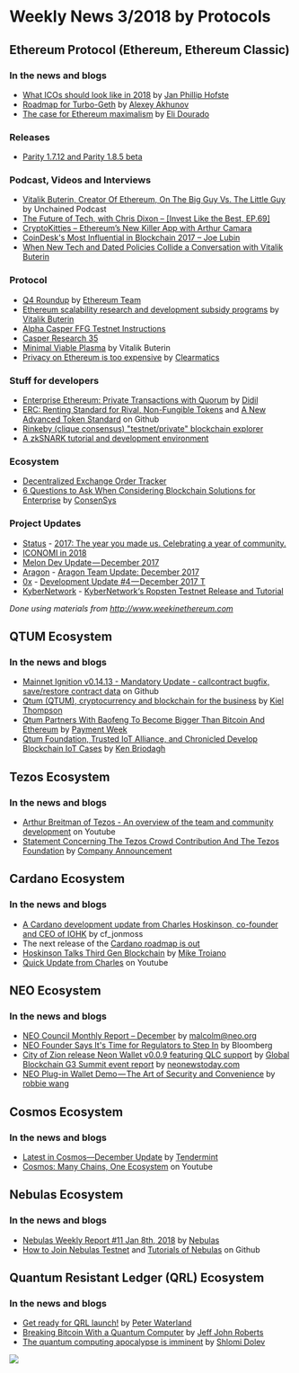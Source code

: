 # Weekly News 3/2018 by Protocols

## Ethereum Protocol (Ethereum, Ethereum Classic)
### In the news and blogs
* [What ICOs should look like in 2018](https://medium.com/tvtwocom/what-icos-should-look-like-in-2018-a96eda686a9b) by [Jan Phillip Hofste](https://medium.com/@jp.hofste?source=post_header_lockup)
* [Roadmap for Turbo-Geth](https://medium.com/@akhounov/roadmap-for-turbo-geth-31cbfb1e72b7) by [Alexey Akhunov](https://medium.com/@akhounov)
* [The case for Ethereum maximalism](https://blog.elidourado.com/the-case-for-ethereum-maximalism-e6ec5dc7f7b2) by [Eli Dourado](https://blog.elidourado.com/@elidourado)

### Releases
* [Parity 1.7.12 and Parity 1.8.5 beta](https://github.com/paritytech/parity/releases)

### Podcast, Videos and Interviews  
* [Vitalik Buterin, Creator Of Ethereum, On The Big Guy Vs. The Little Guy](http://unchainedpodcast.co/vitalik-buterin-creator-of-ethereum-on-the-big-guy-vs-the-little-guy) by Unchained Podcast
* [The Future of Tech, with Chris Dixon – [Invest Like the Best, EP.69]](http://investorfieldguide.com/dixon/)
* [CryptoKitties – Ethereum’s New Killer App with Arthur Camara](http://blockchain.global/cryptokitties/)
* [CoinDesk's Most Influential in Blockchain 2017 – Joe Lubin](https://www.youtube.com/watch?v=d_LYMtI7hjs)
* [When New Tech and Dated Policies Collide a Conversation with Vitalik Buterin](https://www.youtube.com/watch?v=KlIFQ7GIdBA)

### Protocol
* [Q4 Roundup](https://blog.ethereum.org/2018/01/02/q4-roundup/) by [Ethereum Team](https://blog.ethereum.org/author/ethereum-team/)
* [Ethereum scalability research and development subsidy programs](https://blog.ethereum.org/2018/01/02/ethereum-scalability-research-development-subsidy-programs/) by [Vitalik Buterin](https://blog.ethereum.org/author/vitalik-buterin/)
* [Alpha Casper FFG Testnet Instructions](http://notes.eth.sg/MYEwhswJwMzAtADgCwEYBM9kAYBGJ4wBTETKdGZdXAVmRvUQDYg=?view)
* [Casper Research 35](https://www.youtube.com/watch?v=5DkBNpLtTUE)
* [Minimal Viable Plasma](https://ethresear.ch/t/minimal-viable-plasma/426) by Vitalik Buterin
* [Privacy on Ethereum is too expensive](https://medium.com/@clearmatics/privacy-on-ethereum-is-too-expensive-fb8b9e1815b2) by [Clearmatics](https://medium.com/@clearmatics)

### Stuff for developers
* [Enterprise Ethereum: Private Transactions with Quorum](https://medium.com/@didil/enterprise-ethereum-private-transactions-with-quorum-b0574bb60700) by [Didil](https://medium.com/@didil)
* [ERC: Renting Standard for Rival, Non-Fungible Tokens](https://github.com/ethereum/EIPs/issues/809) and [A New Advanced Token Standard](https://github.com/ethereum/EIPs/issues/777) on Github
* [Rinkeby (clique consensus) "testnet/private" blockchain explorer](https://www.reddit.com/r/ethereum/comments/7nzgpa/rinkeby_clique_consensus_testnetprivate/)
* [A zkSNARK tutorial and development environment](https://github.com/howardwu/libsnark-tutorial)

### Ecosystem
* [Decentralized Exchange Order Tracker](https://etherscan.io/dextracker)
* [6 Questions to Ask When Considering Blockchain Solutions for Enterprise](https://media.consensys.net/6-questions-to-ask-when-considering-blockchain-solutions-for-enterprise-10616a0c63c4) by [ConsenSys](https://media.consensys.net/@ConsenSys)

### Project Updates
* [Status](status.im) - [2017: The year you made us. Celebrating a year of community.](https://blog.status.im/2017-the-year-you-made-us-celebrating-a-year-of-community-896e237a74f0)
* [ICONOMI in 2018](https://medium.com/iconominet/iconomi-in-2018-e9d01ee5159e)
* [Melon Dev Update — December 2017](https://medium.com/melonport-blog/melon-dev-update-december-2017-ac411b26404d)
* [Aragon](https://aragon.one/) - [Aragon Team Update: December 2017](https://blog.aragon.one/aragon-team-update-december-2017-cf076d3a46a3)
* [0x](https://0xproject.com/) - [Development Update #4 — December 2017
T](https://blog.0xproject.com/development-update-4-december-2017-f1873f5685c7)
* [KyberNetwork](https://kyber.network/) - [KyberNetwork‘s Ropsten Testnet Release and Tutorial](https://blog.kyber.network/kybernetwork-s-ropsten-testnet-release-and-tutorial-3129928660d7)

*Done using materials from http://www.weekinethereum.com*

## QTUM Ecosystem
### In the news and blogs
* [Mainnet Ignition v0.14.13 - Mandatory Update - callcontract bugfix, save/restore contract data](https://github.com/qtumproject/qtum/releases/tag/mainnet-ignition-v0.14.13) on Github
* [Qtum (QTUM), cryptocurrency and blockchain for the business](https://stocksgazette.com/2018/01/06/qtum-qtum-cryptocurrency-blockchain-business/) by [Kiel Thompson](https://stocksgazette.com/author/kiel-thompson/)
* [Qtum Partners With Baofeng To Become Bigger Than Bitcoin And Ethereum](https://paymentweek.com/2018-1-5-qtum-partners-baofeng-become-bigger-bitcoin-ethereum/) by [Payment Week](https://paymentweek.com/)
* [Qtum Foundation, Trusted IoT Alliance, and Chronicled Develop Blockchain IoT Cases](http://www.iotevolutionworld.com/iot/articles/436228-qtum-foundation-trusted-iot-alliance-chronicled-develop-blockcha.htm#.Wk8kC8QtTMs.twitter) by [Ken Briodagh](http://www.iotevolutionworld.com/columnist.aspx?id=100723&nm=Ken%20Briodagh)

## Tezos Ecosystem
### In the news and blogs
* [Arthur Breitman of Tezos - An overview of the team and community development](https://www.youtube.com/watch?v=37asZr4txFI) on Youtube
* [Statement Concerning The Tezos Crowd Contribution And The Tezos Foundation](http://fintechnews.ch/blockchain_bitcoin/statement-concerning-tezos-crowd-contribution-tezos-foundation/14375/) by [Company Announcement](http://fintechnews.ch/)

## Cardano Ecosystem
### In the news and blogs
* [A Cardano development update from Charles Hoskinson, co-founder and CEO of IOHK](https://forum.cardanohub.org/t/10-01-18-a-cardano-development-update-from-charles-hoskinson-co-founder-and-ceo-of-iohk/5730) by cf_jonmoss
* The next release of the [Cardano roadmap is out](https://cardanoroadmap.com/)
* [Hoskinson Talks Third Gen Blockchain](https://medium.com/g20-ventures/hoskinson-talks-third-gen-blockchain-1cfa54feea46) by [Mike Troiano](https://medium.com/@miketrap)
* [Quick Update from Charles](https://www.youtube.com/watch?v=AYCfikWgEzg&feature=youtu.be) on Youtube

## NEO Ecosystem
### In the news and blogs
* [NEO Council Monthly Report – December](https://neo.org/blog/details/3057) by malcolm@neo.org
* [NEO Founder Says It's Time for Regulators to Step In](https://www.bloomberg.com/news/videos/2018-01-11/neo-founder-says-it-s-time-for-regulators-to-step-in-video) by Bloomberg
* [City of Zion release Neon Wallet v0.0.9 featuring QLC support](https://neonewstoday.com/development/neon-wallet-v0-0-9-qlc-support/) by [Global Blockchain G3 Summit event report](https://neonewstoday.com/events/g3-summit-event-report/) by [neonewstoday.com](neonewstoday.com)
* [NEO Plug-in Wallet Demo — The Art of Security and Convenience](https://medium.com/neweconolab/neo-plug-in-wallet-demo-the-art-of-security-and-convenience-f1763d805d5c) by [robbie wang](https://medium.com/@WangRobbie)

## Cosmos Ecosystem
### In the news and blogs
* [Latest in Cosmos—December Update](https://blog.cosmos.network/latest-in-cosmos-december-update-3bdf99f87c0a) by [Tendermint](https://blog.cosmos.network/@tendermint)
* [Cosmos: Many Chains, One Ecosystem](https://www.youtube.com/watch?v=LApEkXJR_0M&feature=youtu.be) on Youtube

## Nebulas Ecosystem
### In the news and blogs
* [Nebulas Weekly Report #11 Jan 8th, 2018](https://medium.com/nebulasio/nebulas-weekly-report-11-jan-8th-2018-5bedebb0c775) by [Nebulas](https://medium.com/@nebulasio)
* [How to Join Nebulas Testnet](https://github.com/nebulasio/wiki/blob/master/testnet.md) and [Tutorials of Nebulas](https://github.com/nebulasio/wiki/blob/master/tutorials.md) on Github

## Quantum Resistant Ledger (QRL) Ecosystem
### In the news and blogs
* [Get ready for QRL launch!](https://medium.com/the-quantum-resistant-ledger/get-ready-for-qrl-launch-b078963d035e) by [Peter Waterland](https://medium.com/@surg0r)
* [Breaking Bitcoin With a Quantum Computer](http://fortune.com/2018/01/06/breaking-bitcoin-cybersaturday/) by [Jeff John Roberts](http://fortune.com/author/jeff-john-roberts/)
* [The quantum computing apocalypse is imminent](https://techcrunch.com/2018/01/05/the-quantum-computing-apocalypse-is-imminent/) by [Shlomi Dolev](https://techcrunch.com/contributor/shlomi-dolev/)



[![](https://steemitimages.com/DQmdkWT6cCPVYNzZASwHD3WZ5hKpHQv7927MvBt8wRYDDEC/image.png)](http://company.cyber.fund/#newsletter)
